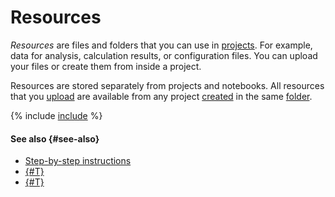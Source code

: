 # Resources

_Resources_ are files and folders that you can use in [projects](project.md). For example, data for analysis, calculation results, or configuration files. You can upload your files or create them from inside a project.

Resources are stored separately from projects and notebooks. All resources that you [upload](../operations/resources/upload.md) are available from any project [created](../operations/projects/create.md) in the same [folder](../../resource-manager/concepts/resources-hierarchy.md#folder).

{% include [include](../../_includes/datasphere/update-files.md) %}

#### See also {#see-also}

* [Step-by-step instructions](../operations/index.md#projects)
* [{#T}](project.md)
* [{#T}](limits.md)

